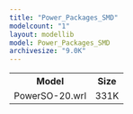 ```yaml
---
title: "Power_Packages_SMD"
modelcount: "1"
layout: modellib
model: Power_Packages_SMD
archivesize: "9.0K"
---
```


<table><tr>
<th>Model</th>
<th>Size</th>
</tr>
<tr><td>PowerSO-20.wrl</td><td>331K</td></tr>
